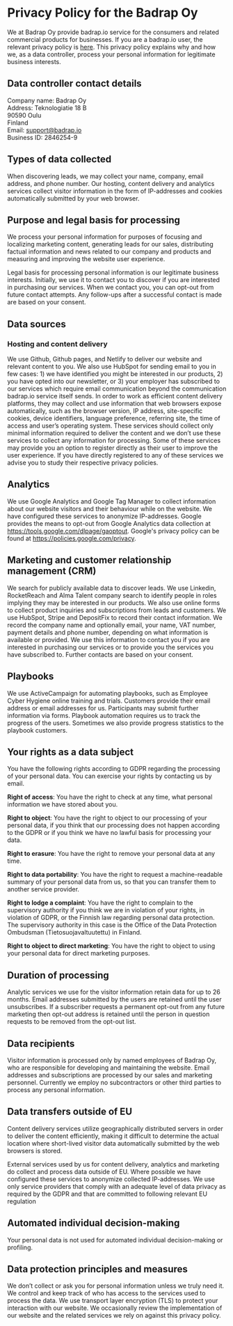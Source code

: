 # Privacy Policy for the Badrap Oy

We at Badrap Oy provide badrap.io service for the consumers and related commercial products for businesses. If you are a
badrap.io user, the relevant privacy policy is [here](privacy.md). This privacy policy explains why and how we,
as a data controller, process your personal information for legitimate business interests.

## Data controller contact details

Company name: Badrap Oy\
Address: Teknologiatie 18 B\
90590 Oulu\
Finland\
Email: [support@badrap.io](support@badrap.io)\
Business ID: 2846254-9

## Types of data collected

When discovering leads, we may collect your name, company, email address, and phone number. Our hosting, content
delivery and analytics services collect visitor information in the form of IP-addresses and cookies automatically
submitted by your web browser.

## Purpose and legal basis for processing

We process your personal information for purposes of focusing and localizing marketing content, generating leads for our
sales, distributing factual information and news related to our company and products and measuring and improving the website
user experience.

Legal basis for processing personal information is our legitimate business interests. Initially, we use it to contact
you to discover if you are interested in purchasing our services. When we contact you, you can opt-out from future
contact attempts. Any follow-ups after a successful contact is made are based on your consent.

## Data sources

### Hosting and content delivery

We use Github, Github pages, and Netlify to deliver our website and relevant content to you.
We also use HubSpot for sending email to you in few cases: 1) we have identified you might be interested in our
products, 2) you have opted into our newsletter, or 3) your employer has subscribed to our services which require email
communication beyond the communication badrap.io service itself sends. In order to work as efficient content delivery
platforms, they may collect and use information that web browsers expose automatically, such as the browser version, IP
address, site-specific cookies, device identifiers, language preference, referring site, the time of access and user’s
operating system. These services should collect only minimal information required to deliver the content and we don’t
use these services to collect any information for processing. Some of these services may provide you an option to
register directly as their user to improve the user experience. If you have directly registered to any of these services
we advise you to study their respective privacy policies.

## Analytics

We use Google Analytics and Google Tag Manager to collect information about our website visitors and their behaviour
while on the website. We have configured these services to anonymize IP-addresses. Google provides the means to opt-out
from Google Analytics data collection at <https://tools.google.com/dlpage/gaoptout>. Google's privacy policy can be found
at <https://policies.google.com/privacy>.

## Marketing and customer relationship management (CRM)

We search for publicly available data to discover leads. We use Linkedin, RocketReach and Alma Talent company search 
to identify people in roles implying they may be interested in our products. We also use online forms to collect 
product inquiries and subscriptions from leads and customers. We use HubSpot, Stripe and DepositFix to record their 
contact information. We record the company name and optionally email, your name, VAT number, payment details and phone 
number, depending on what information is available or provided. We use this information to contact you if you are 
interested in purchasing our services or to provide you the services you have subscribed to. Further contacts are based 
on your consent.

## Playbooks

We use ActiveCampaign for automating playbooks, such as Employee Cyber Hygiene online training and trials. Customers provide their email address or 
email addresses for us. Participants may submit further information via forms. Playbook automation requires us to track the progress of the users. 
Sometimes we also provide progress statistics to the playbook customers.

## Your rights as a data subject

You have the following rights according to GDPR regarding the processing of your personal data. You can exercise your rights by contacting us by email.

**Right of access**: You have the right to check at any time, what personal information we have stored about you.

**Right to object**: You have the right to object to our processing of your personal data, if you think that our processing does not happen according to the GDPR or if you think we have no lawful basis for processing your data.

**Right to erasure**: You have the right to remove your personal data at any time.

**Right to data portability**: You have the right to request a machine-readable summary of your personal data from us, so that you can transfer them to another service provider.

**Right to lodge a complaint**: You have the right to complain to the supervisory authority if you think we are in violation of your rights, in violation of GDPR, or the Finnish law regarding personal data protection. The supervisory authority in this case is the Office of the Data Protection Ombudsman (Tietosuojavaltuutettu) in Finland.

**Right to object to direct marketing**: You have the right to object to using your personal data for direct marketing purposes.

## Duration of processing

Analytic services we use for the visitor information retain data for up to 26 months. Email addresses submitted by the
users are retained until the user unsubscribes. If a subscriber requests a permanent opt-out from any future marketing
then opt-out address is retained until the person in question requests to be removed from the opt-out list.

## Data recipients

Visitor information is processed only by named employees of Badrap Oy, who are responsible for developing and
maintaining the website. Email addresses and subscriptions are processed by our sales and marketing personnel. Currently
we employ no subcontractors or other third parties to process any personal information.

## Data transfers outside of EU

Content delivery services utilize geographically distributed servers in order to deliver the content efficiently, making
it difficult to determine the actual location where short-lived visitor data automatically submitted by the web browsers
is stored.

External services used by us for content delivery, analytics and marketing do collect and process data outside of EU.
Where possible we have configured these services to anonymize collected IP-addresses. We use only service providers that
comply with an adequate level of data privacy as required by the GDPR and that are committed to following relevant EU
regulation

## Automated individual decision-making

Your personal data is not used for automated individual decision-making or profiling.

## Data protection principles and measures

We don’t collect or ask you for personal information unless we truly need it. We control and keep track of who has access to the services used to process the data. We use transport layer encryption (TLS) to protect your interaction with our website. We occasionally review the implementation of our website and the related services we rely on against this privacy policy.
